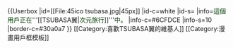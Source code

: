 {{Userbox
  |id=[[File:45ico tsubasa.jpg|45px]]
  |id-c=white
  |id-s=
  |info=<span style="color:#003300;">這個用戶正在</span>'''[[TSUBASA翼|<span style="color:#003300;">次元旅行</span>]]'''<span style="color:#003300;">中。</span>
  |info-c=#6CFDCE
  |info-s=10
  |border-c=#30a0a7
}} <includeonly>[[Category:喜歡TSUBASA翼的維基人]]</includeonly>
<noinclude>[[Category:漫畫用戶框模板]]</noinclude>